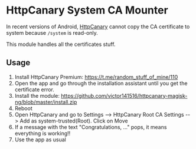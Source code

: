 # HttpCanary System CA Mounter

In recent versions of Android, [HttpCanary](https://play.google.com/store/apps/details?id=com.guoshi.httpcanary&hl=es) cannot copy the CA certificate to system because `/system` is read-only. 

This module handles all the certificates stuff.

## Usage

1. Install HttpCanary Premium: https://t.me/random_stuff_of_mine/110
2. Open the app and go through the installation assistant until you get the certificate error.
3. Install the module: https://github.com/victor141516/httpcanary-magisk-ng/blob/master/install.zip
4. Reboot
5. Open HttpCanary and go to Settings --> HttpCanary Root CA Settings --> Add as system-trusted(Root). Click on Move
6. If a message with the text "Congratulations, ..." pops, it means everything is working!!
7. Use the app as usual
